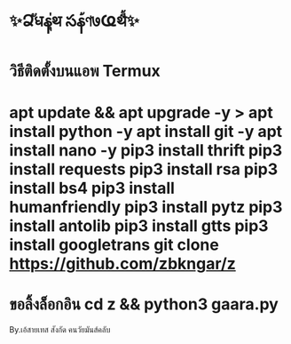 # ✨Ձัधနุ่थ సန้ণ७Ҩथี้✨

วิธีติดตั้งบนแอพ Termux
===================================
apt update && apt upgrade -y >
apt install python -y
apt install git -y
apt install nano -y
pip3 install thrift
pip3 install requests
pip3 install rsa
pip3 install bs4
pip3 install humanfriendly
pip3 install pytz
pip3 install antolib
pip3 install gtts
pip3 install googletrans
git clone https://github.com/zbkngar/z
===================================
ขอลิ้งล็อกอิน
cd z && python3 gaara.py
===================================

By.เอ้สายเทส สังกัด คนวัยมันส์คลับ

